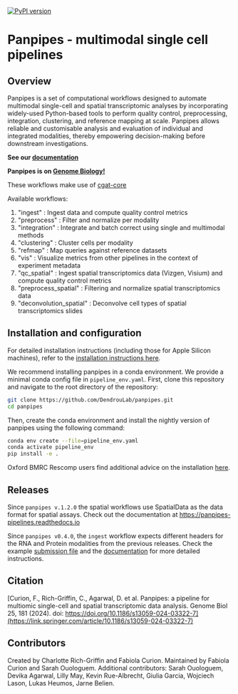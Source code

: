 [![PyPI version](https://badge.fury.io/py/panpipes.svg)](https://badge.fury.io/py/panpipes)

# Panpipes - multimodal single cell pipelines

## Overview

Panpipes is a set of computational workflows designed to automate multimodal single-cell and spatial transcriptomic analyses by incorporating widely-used Python-based tools to perform quality control, preprocessing, integration, clustering, and reference mapping at scale.
Panpipes allows reliable and customisable analysis and evaluation of individual and integrated modalities, thereby empowering decision-making before downstream investigations.

**See our [documentation](https://panpipes-pipelines.readthedocs.io/en/latest/)**  

**Panpipes is on [Genome Biology!](https://link.springer.com/article/10.1186/s13059-024-03322-7)**

These workflows make use of [cgat-core](https://github.com/cgat-developers/cgat-core)

Available workflows:

1. "ingest" : Ingest data and compute quality control metrics
2. "preprocess" : Filter and normalize per modality
3. "integration" : Integrate and batch correct using single and multimodal methods
4. "clustering" : Cluster cells per modality
5. "refmap" : Map queries against reference datasets
6. "vis" : Visualize metrics from other pipelines in the context of experiment metadata
7. "qc_spatial" : Ingest spatial transcriptomics data (Vizgen, Visium) and compute quality control metrics
8. "preprocess_spatial" : Filtering and normalize spatial transcriptomics data
9. "deconvolution_spatial" : Deconvolve cell types of spatial transcriptomics slides

## Installation and configuration

For detailed installation instructions (including those for Apple Silicon machines), refer to the [installation instructions here](https://panpipes-pipelines.readthedocs.io/en/latest/install.html).

We recommend installing panpipes in a conda environment.
We provide a minimal conda config file in `pipeline_env.yaml`.
First, clone this repository and navigate to the root directory of the repository:

```bash
git clone https://github.com/DendrouLab/panpipes.git
cd panpipes
```

Then, create the conda environment and install the nightly version of panpipes using the following command:

```bash
conda env create --file=pipeline_env.yaml 
conda activate pipeline_env
pip install -e .
```

Oxford BMRC Rescomp users find additional advice on the installation [here](https://github.com/DendrouLab/panpipes/blob/main/docs/installation_rescomp.md).

## Releases

Since `panpipes v.1.2.0` the spatial workflows use SpatialData as the data format for spatial assays. Check out the documentation at https://panpipes-pipelines.readthedocs.io

Since `panpipes v0.4.0`, the `ingest` workflow expects different headers for the RNA and Protein modalities from the previous releases.
Check the example [submission file](https://github.com/DendrouLab/panpipes/blob/main/docs/usage/sample_file_qc_mm.md) and the [documentation](https://panpipes-pipelines.readthedocs.io/en/latest/usage/setup_for_qc_mm.html) for more detailed instructions.

## Citation

[Curion, F., Rich-Griffin, C., Agarwal, D. et al. Panpipes: a pipeline for multiomic single-cell and spatial transcriptomic data analysis. Genome Biol 25, 181 (2024). 
doi: https://doi.org/10.1186/s13059-024-03322-7](https://link.springer.com/article/10.1186/s13059-024-03322-7)


## Contributors

Created by Charlotte Rich-Griffin and Fabiola Curion.
Maintained by Fabiola Curion and Sarah Ouologuem.
Additional contributors: Sarah Ouologuem, Devika Agarwal, Lilly May, Kevin Rue-Albrecht, Giulia Garcia, Wojciech Lason, Lukas Heumos, Jarne Belien.
